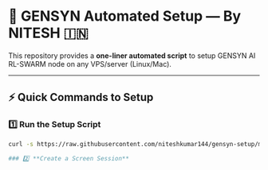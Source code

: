 # 🚀 GENSYN Automated Setup — By NITESH 🇮🇳

This repository provides a **one-liner automated script** to setup GENSYN AI RL-SWARM node on any VPS/server (Linux/Mac).

---

## ⚡️ Quick Commands to Setup

### 1️⃣ **Run the Setup Script**
```bash
curl -s https://raw.githubusercontent.com/niteshkumar144/gensyn-setup/main/setup.sh | bash

### 2️⃣ **Create a Screen Session**
